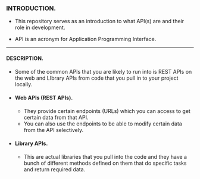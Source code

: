 ### INTRODUCTION. 

- This repository serves as an introduction to what API(s) are and their role in development.

- API is an acronym for Application Programming Interface. 

--- 
####  DESCRIPTION. 

- Some of the common APIs that you are likely to run into is REST APIs on the web and LIbrary APIs from code that you pull in to your project locally.  


 - #### Web APIs (REST APIs).  
    - They provide certain endpoints (URLs) which you can access to get certain data from that API. 
    - You can also use the endpoints to be able to modify certain data from the API selectively.


- #### Library APIs.  
   - This are actual libraries that you pull into the code and they have a bunch of different methods defined on them that do specific tasks and return required data.  
   
